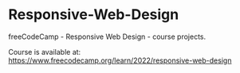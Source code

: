 # Responsive-Web-Design
 freeCodeCamp - Responsive Web Design - course projects.

Course is available at: https://www.freecodecamp.org/learn/2022/responsive-web-design
